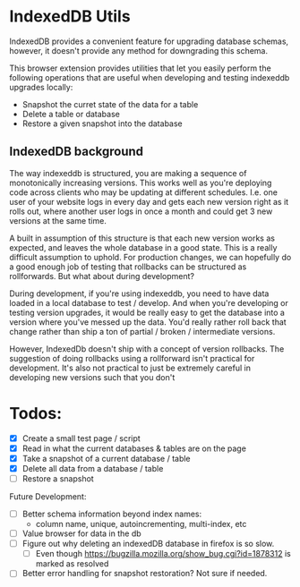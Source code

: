 # IndexedDB Utils

IndexedDB provides a convenient feature for upgrading database
schemas, however, it doesn't provide any method for downgrading this
schema.

This browser extension provides utilities that let you easily perform
the following operations that are useful when developing and testing
indexeddb upgrades locally:

- Snapshot the curret state of the data for a table
- Delete a table or database
- Restore a given snapshot into the database


## IndexedDB background

The way indexeddb is structured, you are making a sequence of
monotonically increasing versions. This works well as you're deploying
code across clients who may be updating at different
schedules. I.e. one user of your website logs in every day and gets
each new version right as it rolls out, where another user logs in
once a month and could get 3 new versions at the same time.

A built in assumption of this structure is that each new version works
as expected, and leaves the whole database in a good state. This is a
really difficult assumption to uphold. For production changes, we can
hopefully do a good enough job of testing that rollbacks can be
structured as rollforwards. But what about during development?

During development, if you're using indexeddb, you need to have data
loaded in a local database to test / develop. And when you're
developing or testing version upgrades, it would be really easy to get
the database into a version where you've messed up the data. You'd
really rather roll back that change rather than ship a ton of partial
/ broken / intermediate versions.

However, IndexedDb doesn't ship with a concept of version
rollbacks. The suggestion of doing rollbacks using a rollforward isn't
practical for development. It's also not practical to just be
extremely careful in developing new versions such that you don't


# Todos:

- [x] Create a small test page / script
- [x] Read in what the current databases & tables are on the page
- [x] Take a snapshot of a current database / table
- [x] Delete all data from a database / table
- [ ] Restore a snapshot

Future Development:

- [ ] Better schema information beyond index names:
  - column name, unique, autoincrementing, multi-index, etc
- [ ] Value browser for data in the db
- [ ] Figure out why deleting an indexedDB database in firefox is so
      slow.
  - [ ] Even though https://bugzilla.mozilla.org/show_bug.cgi?id=1878312
        is marked as resolved
- [ ] Better error handling for snapshot restoration? Not sure if
      needed.
